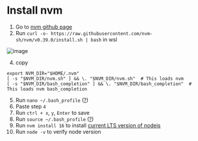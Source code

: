 # Install nvm

1. Go to [nvm github page](https://github.com/nvm-sh/nvm)
2. Run `curl -o- https://raw.githubusercontent.com/nvm-sh/nvm/v0.39.0/install.sh | bash` in wsl

![image](https://user-images.githubusercontent.com/37486266/143883682-cd1a66c3-0a70-436a-bd82-5ea9597caae2.png)

4. copy
```
export NVM_DIR="$HOME/.nvm"
[ -s "$NVM_DIR/nvm.sh" ] && \. "$NVM_DIR/nvm.sh"  # This loads nvm
[ -s "$NVM_DIR/bash_completion" ] && \. "$NVM_DIR/bash_completion"  # This loads nvm bash_completion
```
5. Run `nano ~/.bash_profile` ([?](https://www.thegeekdiary.com/what-is-the-purpose-of-bash_profile-file-under-user-home-directory-in-linux/#:~:text=bash_profile%20file%20is%20a%20personal,the%20system%20to%20initiate%20applications))
6. Paste step `4`
7. Run `ctrl + x`, `y`, `Enter` to save
8. Run `source ~/.bash_profile` ([?](https://stackoverflow.com/questions/4608187/how-to-reload-bash-profile-from-the-command-line))
9. Run `nvm install 16` to install [current LTS version of nodejs](https://nodejs.org/en/about/releases/)
10. Run `node -v` to verify node version
